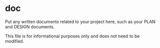 # doc

Put any written documents related to your project here, such as your PLAN and DESIGN documents.

This file is for informational purposes only and does not need to be modified.
